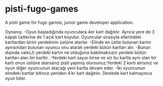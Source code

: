 # pisti-fugo-games
A pisti game for fugo games, junior game developer application.



Oynanış:
-Oyun başladığında oyunculara 4er kart dağıtılır. Ayrıca yere de 3 kapalı üstlerine de 1 açık kart koyulur. Oyuncular sırasıyla ellerindeki kartlardan birini yerdekinin üstüne atarlar.
-Elinde en üstte bulunan kartın aynısından bulunan oyuncu onu atarak yerdeki bütün kartları alır.
-Bunun dışında vale(J) yerdeki kartın ne olduğuna bakılmaksızın yerdeki bütün kartları alan bir karttır.
-Yerdeki kart sayısı birse ve siz bu kartla aynı olan bir kartı onun üstüne atarsanız pişti yapmış olursunuz.Yerdeki 2 kartı alırsınız ve oyun diğer oyuncunun atacağı yeni kartla devam eder.
-İki oyuncunun elindeki kartlar bitince yeniden 4’er kart dağıtılır. Destede kart kalmayınca oyun biter.
